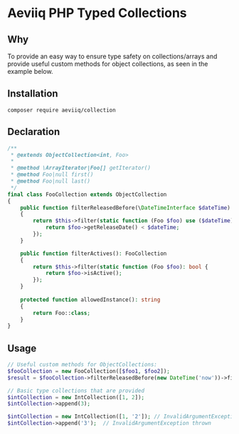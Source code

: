 # Aeviiq PHP Typed Collections

## Why
To provide an easy way to ensure type safety on collections/arrays and provide
useful custom methods for object collections, as seen in the example below.

## Installation
```
composer require aeviiq/collection
```

## Declaration
```php
/**
 * @extends ObjectCollection<int, Foo>
 *
 * @method \ArrayIterator|Foo[] getIterator()
 * @method Foo|null first()
 * @method Foo|null last()
 */
final class FooCollection extends ObjectCollection
{
    public function filterReleasedBefore(\DateTimeInterface $dateTime): FooCollection
    {
        return $this->filter(static function (Foo $foo) use ($dateTime): bool {
            return $foo->getReleaseDate() < $dateTime;
        });
    }

    public function filterActives(): FooCollection
    {
        return $this->filter(static function (Foo $foo): bool {
            return $foo->isActive();
        });
    }
    
    protected function allowedInstance(): string
    {
        return Foo::class;
    }
}
```

## Usage
```php
// Useful custom methods for ObjectCollections:
$fooCollection = new FooCollection([$foo1, $foo2]);
$result = $fooCollection->filterReleasedBefore(new DateTime('now'))->filterActives();

// Basic type collections that are provided
$intCollection = new IntCollection([1, 2]);
$intCollection->append(3);

$intCollection = new IntCollection([1, '2']); // InvalidArgumentException thrown
$intCollection->append('3');  // InvalidArgumentException thrown
```
